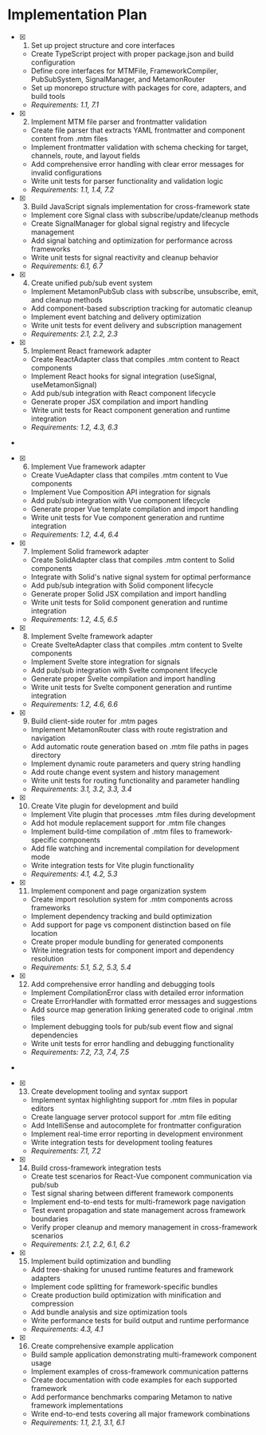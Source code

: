 # Implementation Plan

- [x] 1. Set up project structure and core interfaces

  - Create TypeScript project with proper package.json and build configuration
  - Define core interfaces for MTMFile, FrameworkCompiler, PubSubSystem, SignalManager, and MetamonRouter
  - Set up monorepo structure with packages for core, adapters, and build tools
  - _Requirements: 1.1, 7.1_

- [x] 2. Implement MTM file parser and frontmatter validation

  - Create file parser that extracts YAML frontmatter and component content from .mtm files
  - Implement frontmatter validation with schema checking for target, channels, route, and layout fields
  - Add comprehensive error handling with clear error messages for invalid configurations
  - Write unit tests for parser functionality and validation logic
  - _Requirements: 1.1, 1.4, 7.2_

- [x] 3. Build JavaScript signals implementation for cross-framework state

  - Implement core Signal class with subscribe/update/cleanup methods
  - Create SignalManager for global signal registry and lifecycle management
  - Add signal batching and optimization for performance across frameworks
  - Write unit tests for signal reactivity and cleanup behavior
  - _Requirements: 6.1, 6.7_

- [x] 4. Create unified pub/sub event system

  - Implement MetamonPubSub class with subscribe, unsubscribe, emit, and cleanup methods
  - Add component-based subscription tracking for automatic cleanup
  - Implement event batching and delivery optimization
  - Write unit tests for event delivery and subscription management
  - _Requirements: 2.1, 2.2, 2.3_

- [x] 5. Implement React framework adapter

  - Create ReactAdapter class that compiles .mtm content to React components
  - Implement React hooks for signal integration (useSignal, useMetamonSignal)
  - Add pub/sub integration with React component lifecycle
  - Generate proper JSX compilation and import handling
  - Write unit tests for React component generation and runtime integration
  - _Requirements: 1.2, 4.3, 6.3_

-

- [x] 6. Implement Vue framework adapter

  - Create VueAdapter class that compiles .mtm content to Vue components
  - Implement Vue Composition API integration for signals
  - Add pub/sub integration with Vue component lifecycle
  - Generate proper Vue template compilation and import handling
  - Write unit tests for Vue component generation and runtime integration
  - _Requirements: 1.2, 4.4, 6.4_

- [x] 7. Implement Solid framework adapter

  - Create SolidAdapter class that compiles .mtm content to Solid components
  - Integrate with Solid's native signal system for optimal performance
  - Add pub/sub integration with Solid component lifecycle
  - Generate proper Solid JSX compilation and import handling
  - Write unit tests for Solid component generation and runtime integration
  - _Requirements: 1.2, 4.5, 6.5_

- [x] 8. Implement Svelte framework adapter

  - Create SvelteAdapter class that compiles .mtm content to Svelte components
  - Implement Svelte store integration for signals
  - Add pub/sub integration with Svelte component lifecycle
  - Generate proper Svelte compilation and import handling
  - Write unit tests for Svelte component generation and runtime integration
  - _Requirements: 1.2, 4.6, 6.6_

- [x] 9. Build client-side router for .mtm pages

  - Implement MetamonRouter class with route registration and navigation
  - Add automatic route generation based on .mtm file paths in pages directory
  - Implement dynamic route parameters and query string handling
  - Add route change event system and history management
  - Write unit tests for routing functionality and parameter handling
  - _Requirements: 3.1, 3.2, 3.3, 3.4_

- [x] 10. Create Vite plugin for development and build

  - Implement Vite plugin that processes .mtm files during development
  - Add hot module replacement support for .mtm file changes
  - Implement build-time compilation of .mtm files to framework-specific components
  - Add file watching and incremental compilation for development mode
  - Write integration tests for Vite plugin functionality
  - _Requirements: 4.1, 4.2, 5.3_

- [x] 11. Implement component and page organization system

  - Create import resolution system for .mtm components across frameworks
  - Implement dependency tracking and build optimization
  - Add support for page vs component distinction based on file location
  - Create proper module bundling for generated components
  - Write integration tests for component import and dependency resolution
  - _Requirements: 5.1, 5.2, 5.3, 5.4_

- [x] 12. Add comprehensive error handling and debugging tools

  - Implement CompilationError class with detailed error information
  - Create ErrorHandler with formatted error messages and suggestions
  - Add source map generation linking generated code to original .mtm files
  - Implement debugging tools for pub/sub event flow and signal dependencies
  - Write unit tests for error handling and debugging functionality
  - _Requirements: 7.2, 7.3, 7.4, 7.5_

-

- [x] 13. Create development tooling and syntax support

  - Implement syntax highlighting support for .mtm files in popular editors
  - Create language server protocol support for .mtm file editing
  - Add IntelliSense and autocomplete for frontmatter configuration
  - Implement real-time error reporting in development environment
  - Write integration tests for development tooling features
  - _Requirements: 7.1, 7.2_

- [x] 14. Build cross-framework integration tests

  - Create test scenarios for React-Vue component communication via pub/sub
  - Test signal sharing between different framework components
  - Implement end-to-end tests for multi-framework page navigation
  - Test event propagation and state management across framework boundaries
  - Verify proper cleanup and memory management in cross-framework scenarios
  - _Requirements: 2.1, 2.2, 6.1, 6.2_

- [x] 15. Implement build optimization and bundling

  - Add tree-shaking for unused runtime features and framework adapters
  - Implement code splitting for framework-specific bundles
  - Create production build optimization with minification and compression
  - Add bundle analysis and size optimization tools
  - Write performance tests for build output and runtime performance
  - _Requirements: 4.3, 4.1_

- [x] 16. Create comprehensive example application

  - Build sample application demonstrating multi-framework component usage
  - Implement examples of cross-framework communication patterns
  - Create documentation with code examples for each supported framework
  - Add performance benchmarks comparing Metamon to native framework implementations
  - Write end-to-end tests covering all major framework combinations
  - _Requirements: 1.1, 2.1, 3.1, 6.1_
